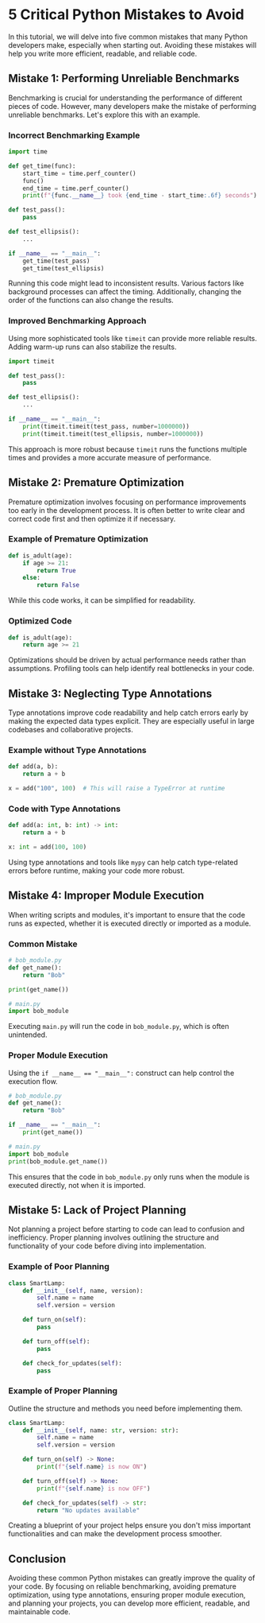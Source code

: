 # 5 Critical Python Mistakes to Avoid

In this tutorial, we will delve into five common mistakes that many Python developers make, especially when starting out. Avoiding these mistakes will help you write more efficient, readable, and reliable code.

## Mistake 1: Performing Unreliable Benchmarks

Benchmarking is crucial for understanding the performance of different pieces of code. However, many developers make the mistake of performing unreliable benchmarks. Let's explore this with an example.

### Incorrect Benchmarking Example
```python
import time

def get_time(func):
    start_time = time.perf_counter()
    func()
    end_time = time.perf_counter()
    print(f"{func.__name__} took {end_time - start_time:.6f} seconds")

def test_pass():
    pass

def test_ellipsis():
    ...

if __name__ == "__main__":
    get_time(test_pass)
    get_time(test_ellipsis)
```

Running this code might lead to inconsistent results. Various factors like background processes can affect the timing. Additionally, changing the order of the functions can also change the results. 

### Improved Benchmarking Approach
Using more sophisticated tools like `timeit` can provide more reliable results. Adding warm-up runs can also stabilize the results.

```python
import timeit

def test_pass():
    pass

def test_ellipsis():
    ...

if __name__ == "__main__":
    print(timeit.timeit(test_pass, number=1000000))
    print(timeit.timeit(test_ellipsis, number=1000000))
```

This approach is more robust because `timeit` runs the functions multiple times and provides a more accurate measure of performance.

## Mistake 2: Premature Optimization

Premature optimization involves focusing on performance improvements too early in the development process. It is often better to write clear and correct code first and then optimize it if necessary.

### Example of Premature Optimization
```python
def is_adult(age):
    if age >= 21:
        return True
    else:
        return False
```

While this code works, it can be simplified for readability.

### Optimized Code
```python
def is_adult(age):
    return age >= 21
```

Optimizations should be driven by actual performance needs rather than assumptions. Profiling tools can help identify real bottlenecks in your code.

## Mistake 3: Neglecting Type Annotations

Type annotations improve code readability and help catch errors early by making the expected data types explicit. They are especially useful in large codebases and collaborative projects.

### Example without Type Annotations
```python
def add(a, b):
    return a + b

x = add("100", 100)  # This will raise a TypeError at runtime
```

### Code with Type Annotations
```python
def add(a: int, b: int) -> int:
    return a + b

x: int = add(100, 100)
```

Using type annotations and tools like `mypy` can help catch type-related errors before runtime, making your code more robust.

## Mistake 4: Improper Module Execution

When writing scripts and modules, it's important to ensure that the code runs as expected, whether it is executed directly or imported as a module.

### Common Mistake
```python
# bob_module.py
def get_name():
    return "Bob"

print(get_name())

# main.py
import bob_module
```

Executing `main.py` will run the code in `bob_module.py`, which is often unintended.

### Proper Module Execution
Using the `if __name__ == "__main__":` construct can help control the execution flow.

```python
# bob_module.py
def get_name():
    return "Bob"

if __name__ == "__main__":
    print(get_name())

# main.py
import bob_module
print(bob_module.get_name())
```

This ensures that the code in `bob_module.py` only runs when the module is executed directly, not when it is imported.

## Mistake 5: Lack of Project Planning

Not planning a project before starting to code can lead to confusion and inefficiency. Proper planning involves outlining the structure and functionality of your code before diving into implementation.

### Example of Poor Planning
```python
class SmartLamp:
    def __init__(self, name, version):
        self.name = name
        self.version = version

    def turn_on(self):
        pass

    def turn_off(self):
        pass

    def check_for_updates(self):
        pass
```

### Example of Proper Planning
Outline the structure and methods you need before implementing them.

```python
class SmartLamp:
    def __init__(self, name: str, version: str):
        self.name = name
        self.version = version

    def turn_on(self) -> None:
        print(f"{self.name} is now ON")

    def turn_off(self) -> None:
        print(f"{self.name} is now OFF")

    def check_for_updates(self) -> str:
        return "No updates available"
```

Creating a blueprint of your project helps ensure you don't miss important functionalities and can make the development process smoother.

## Conclusion

Avoiding these common Python mistakes can greatly improve the quality of your code. By focusing on reliable benchmarking, avoiding premature optimization, using type annotations, ensuring proper module execution, and planning your projects, you can develop more efficient, readable, and maintainable code.
